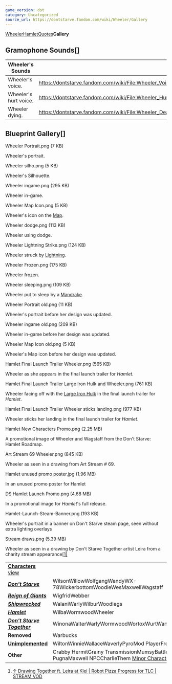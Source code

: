 ```yaml
---
game_version: dst
category: Uncategorized
source_url: https://dontstarve.fandom.com/wiki/Wheeler/Gallery
---
```


[Wheeler](/wiki/Wheeler "Wheeler")[Hamlet](/wiki/Wheeler/Hamlet "Wheeler/Hamlet")[Quotes](/wiki/Wheeler/Quotes "Wheeler/Quotes")**Gallery**

## Gramophone Sounds[]

| Wheeler's Sounds | |
| --- | --- |
| Wheeler's voice. | <https://dontstarve.fandom.com/wiki/File:Wheeler_Voice.ogg> |
| Wheeler's hurt voice. | <https://dontstarve.fandom.com/wiki/File:Wheeler_Hurt_Voice.ogg> |
| Wheeler dying. | <https://dontstarve.fandom.com/wiki/File:Wheeler_Death_Voice.ogg> |

## Blueprint Gallery[]

Wheeler Portrait.png (7 KB)

Wheeler's portrait.

Wheeler silho.png (5 KB)

Wheeler's Silhouette.

Wheeler ingame.png (295 KB)

Wheeler in-game.

Wheeler Map Icon.png (5 KB)

Wheeler's icon on the [Map](/wiki/Map "Map").

Wheeler dodge.png (113 KB)

Wheeler using dodge.

Wheeler Lightning Strike.png (124 KB)

Wheeler struck by [Lightning](/wiki/Lightning "Lightning").

Wheeler Frozen.png (175 KB)

Wheeler frozen.

Wheeler sleeping.png (109 KB)

Wheeler put to sleep by a [Mandrake](/wiki/Mandrake "Mandrake").

Wheeler Portrait old.png (11 KB)

Wheeler's portrait before her design was updated.

Wheeler ingame old.png (209 KB)

Wheeler in-game before her design was updated.

Wheeler Map Icon old.png (5 KB)

Wheeler's Map icon before her design was updated.

Hamlet Final Launch Trailer Wheeler.png (565 KB)

Wheeler as she appears in the final launch trailer for *Hamlet*.

Hamlet Final Launch Trailer Large Iron Hulk and Wheeler.png (761 KB)

Wheeler facing off with the [Large Iron Hulk](/wiki/Large_Iron_Hulk "Large Iron Hulk") in the final launch trailer for *Hamlet*.

Hamlet Final Launch Trailer Wheeler sticks landing.png (977 KB)

Wheeler sticks her landing in the final launch trailer for *Hamlet*.

Hamlet New Characters Promo.png (2.25 MB)

A promotional image of Wheeler and Wagstaff from the Don't Starve: Hamlet Roadmap.

Art Stream 69 Wheeler.png (845 KB)

Wheeler as seen in a drawing from Art Stream # 69.

Hamlet unused promo poster.jpg (1.96 MB)

In an unused promo poster for Hamlet

DS Hamlet Launch Promo.png (4.68 MB)

In a promotional image for *Hamlet*'s full release.

Hamlet-Launch-Steam-Banner.png (193 KB)

Wheeler's portrait in a banner on Don't Starve steam page, seen without extra lighting overlays

Stream draws.png (5.39 MB)

Wheeler as seen in a drawing by Don't Starve Together artist Leira from a charity stream appearance[[1]](#cite_note-1)

|  |  |
| --- | --- |
| **[Characters](/wiki/Characters "Characters")** [view](/wiki/Template:Characters "Template:Characters") | |
| ***[Don't Starve](/wiki/Don%27t_Starve "Don't Starve")*** | WilsonWillowWolfgangWendyWX-78WickerbottomWoodieWesMaxwellWagstaff |
| ***[Reign of Giants](/wiki/Reign_of_Giants "Reign of Giants")*** | WigfridWebber |
| ***[Shipwrecked](/wiki/Shipwrecked "Shipwrecked")*** | WalaniWarlyWilburWoodlegs |
| ***[Hamlet](/wiki/Hamlet "Hamlet")*** | WilbaWormwoodWheeler |
| ***[Don't Starve Together](/wiki/Don%27t_Starve_Together "Don't Starve Together")*** | WinonaWalterWarlyWormwoodWortoxWurtWandaWonkey |
| **Removed** | Warbucks |
| **[Unimplemented](/wiki/Unimplemented_Characters "Unimplemented Characters")** | WiltonWinnieWallaceWaverlyPyroMod PlayerFrog Webber |
| **Other** | Crabby HermitGrainy TransmissionMumsyBattlemaster PugnaMaxwell NPCCharlieThem [Minor Characters](/wiki/Minor_Characters "Minor Characters") |

1. [↑](#cite_ref-1) [Drawing Together ft. Leira at Klei | Robot Pizza Progress for TLC | STREAM VOD](https://www.youtube.com/watch?v=CbQCpQHiHj8)